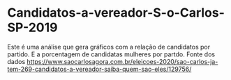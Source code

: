 # Candidatos-a-vereador-S-o-Carlos-SP-2019
Este é uma análise que gera gráficos com a relação de candidatos por partido. E a porcentagem de candidatas mulheres por partdo. 
Fonte dos dados
https://www.saocarlosagora.com.br/eleicoes-2020/sao-carlos-ja-tem-269-candidatos-a-vereador-saiba-quem-sao-eles/129756/
